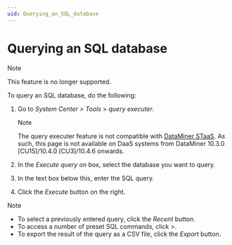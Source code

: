 ```yaml
---
uid: Querying_an_SQL_database
---
```


# Querying an SQL database

> [!NOTE]
> This feature is no longer supported.

To query an SQL database, do the following:

1. Go to *System Center \>* *Tools* \> *query executer*.

   > [!NOTE]
   > The query executer feature is not compatible with [DataMiner STaaS](xref:STaaS). As such, this page is not available on DaaS systems from DataMiner 10.3.0 [CU15]/10.4.0 [CU3]/10.4.6 onwards<!--RN 39173-->.

1. In the *Execute query on* box, select the database you want to query.

1. In the text box below this, enter the SQL query.

1. Click the *Execute* button on the right.

> [!NOTE]
>
> - To select a previously entered query, click the *Recent* button.
> - To access a number of preset SQL commands, click *\>*.
> - To export the result of the query as a CSV file, click the *Export* button.
